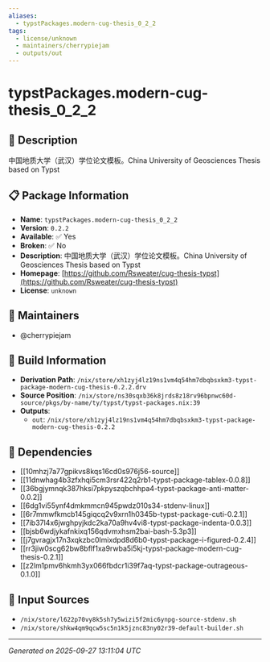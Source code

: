 ```yaml
---
aliases:
  - typstPackages.modern-cug-thesis_0_2_2
tags:
  - license/unknown
  - maintainers/cherrypiejam
  - outputs/out
---
```


# typstPackages.modern-cug-thesis_0_2_2

## 📝 Description

中国地质大学（武汉）学位论文模板。China University of Geosciences Thesis based on Typst

## 📋 Package Information

- **Name**: `typstPackages.modern-cug-thesis_0_2_2`
- **Version**: `0.2.2`
- **Available**: ✅ Yes
- **Broken**: ✅ No
- **Description**: 中国地质大学（武汉）学位论文模板。China University of Geosciences Thesis based on Typst
- **Homepage**: [https://github.com/Rsweater/cug-thesis-typst](https://github.com/Rsweater/cug-thesis-typst)
- **License**: `unknown`
## 👥 Maintainers

- @cherrypiejam


## 🔧 Build Information

- **Derivation Path**: `/nix/store/xh1zyj4lz19ns1vm4q54hm7dbqbsxkm3-typst-package-modern-cug-thesis-0.2.2.drv`
- **Source Position**: `/nix/store/ns30sqxb36k8jrds8z18rv96bpnwc60d-source/pkgs/by-name/ty/typst/typst-packages.nix:39`
- **Outputs**:
  - `out`:  `/nix/store/xh1zyj4lz19ns1vm4q54hm7dbqbsxkm3-typst-package-modern-cug-thesis-0.2.2`

## 🔗 Dependencies

- [[10mhzj7a77gpikvs8kqs16cd0s976j56-source]]
- [[11dnwhag4b3zfxhqi5cm3rsr422q2rb1-typst-package-tablex-0.0.8]]
- [[36bgjymnqk387hksi7pkpyszqbchhpa4-typst-package-anti-matter-0.0.2]]
- [[6dg1vi55ynf4dmkmmcn945pwdz010s34-stdenv-linux]]
- [[6r7mmwfkmcb145giqcq2v9xrn1h0345b-typst-package-cuti-0.2.1]]
- [[7ib37l4x6jwghpyjkdc2ka70a9hv4vi8-typst-package-indenta-0.0.3]]
- [[bjsb6wdjykafnkixq156qdvmxhsm2bai-bash-5.3p3]]
- [[j7gvragjx17n3xqkzbc0lmixdpd8d6b0-typst-package-i-figured-0.2.4]]
- [[rr3jiw0scg62bw8bflf1xa9rwba5i5kj-typst-package-modern-cug-thesis-0.2.1]]
- [[z2lm1pmv6hkmh3yx066fbdcr1i39f7aq-typst-package-outrageous-0.1.0]]

## 📁 Input Sources

- `/nix/store/l622p70vy8k5sh7y5wizi5f2mic6ynpg-source-stdenv.sh`
- `/nix/store/shkw4qm9qcw5sc5n1k5jznc83ny02r39-default-builder.sh`

---
*Generated on 2025-09-27 13:11:04 UTC*

